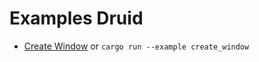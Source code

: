 # Examples Druid

* [Create Window](./examples/create_window.rs) or `cargo run --example create_window`